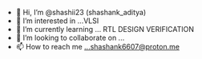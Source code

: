 - 👋 Hi, I’m @shashii23 (shashank_aditya)
- 👀 I’m interested in ...VLSI
- 🌱 I’m currently learning ... RTL DESIGN VERIFICATION
- 💞️ I’m looking to collaborate on ...
- 📫 How to reach me ...shashank6607@proton.me

<!---
shashii23/shashii23 is a ✨ special ✨ repository because its `README.md` (this file) appears on your GitHub profile.
You can click the Preview link to take a look at your changes.
--->
